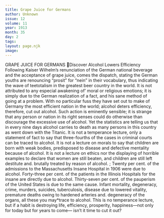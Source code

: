 ```yaml
---
title: Grape Juice for Germans
author: Unknown
issue: 12
volume: 11
year: 1913
month: 35
day: 2
tags:
layout: page.njk
image:
---
```

GRAPE JUICE FOR GERMANS Discover Alcohol Lowers Efficiency Following Kaiser Wilhelm’s renunciation of the German national beverage and the acceptance of grape juice, comes the dispatch, stating the German youths are renouncing “prosit” for “nein” in their vocabulary, thus indicating the wave of teetotalism in the greatest beer country in the world. It is not attributed to any especial awakening of’ moral or religious emotions; it is simply due to the German realization of a fact, and his sane method of going at a problem. With no particular fuss they have set out to make of Germany the most efficient nation in the world; alcohol deters efficiency, therefore, cut out alcohol. Such action is eminently sensible; it is strange that any person or nation in its right senses could do otherwise than discourage the excessive use of alcohol. Yet the statistics are telling us that in every nine days alcohol carries to death as many persons in this country as went down with the Titanic. It is not a temperance lecture, only a statement of fact to say that three-fourths of the cases in criminal courts can be traced to alcohol. It is not a lecture on morals to say that children are born with weak bodies, predisposed to disease and defective mentality because of alcohol. It is not a lecture on ethics nor the displaying of horrible examples to declare that women are still beaten, and children are still left destitute and. brutally treated by reason of alcohol. ; Twenty per cent. of the admissions to the Massachusetts Insane Hospital in 1906 were due to alcohol. Forty-three per cent. of the patients in the Illinois Hospitals for the insane are directly due to alcohol. Thirty-seven per cent. of the pauperism of the United States is due to the same cause. Infant mortality, degeneracy, crime, murders, suicides, tuberculosis, disease due to lowered vitality, premature deaths owing to hardened arteries and. degeneracy of the organs, all these you may*trace to alcohol. This is no temperance lecture, but if a habit is destroying life, efficiency, prosperity, happiness—not only for today but for years to come— isn’t it time to cut it out? 

